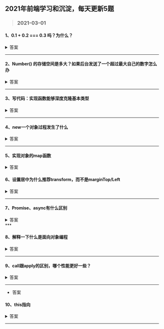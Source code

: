 ## 2021年前端学习和沉淀，每天更新5题

> ### 2021-03-01

#### 1、0.1 + 0.2 === 0.3 吗？为什么？

<details>
<summary>答案</summary>

  JavaScirpt 使用 Number 类型来表示数字（整数或浮点数），遵循 IEEE 754 标准，通过 64 位来表示一个数字（1 + 11 + 52）

- 1 符号位，0 表示正数，1 表示负数 s
- 11 指数位（e）
- 52 尾数，小数部分（即有效数字）

最大安全数字：Number.MAX_SAFE_INTEGER = Math.pow(2, 53) - 1，转换成整数就是 16 位，所以 0.1 === 0.1，是因为通过 toPrecision(16) 去有效位之后，两者是相等的。

在两数相加时，会先转换成二进制，0.1 和 0.2 转换成二进制的时候尾数会发生无限循环，然后进行对阶运算，JS 引擎对二进制进行截断，所以造成精度丢失。

所以总结：精度丢失可能出现在进制转换和对阶运算中。

参考链接：

- [https://juejin.cn/post/6844903680362151950](https://)

</details>

***

#### 2、Number() 的存储空间是多大？如果后台发送了一个超过最大自己的数字怎么办

<details>
<summary>答案</summary>

<br/>

Math.pow(2, 53) ，53 为有效数字，会发生截断，等于 JS 能支持的最大数字。

</details>

***

#### 3、写代码：实现函数能够深度克隆基本类型

<details>

<summary>答案</summary>

浅克隆

```javascript
function shallowClone(obj) {
  let cloneObj = {};

  for (let i in obj) {
    cloneObj[i] = obj[i];
  }

  return cloneObj;
}
```

深克隆

- 考虑基础类型
- 引用类型
  - RegExp、Date、函数 不是 JSON 安全的
  - 会丢失 constructor，所有的构造函数都指向 Object
  - 破解循环引用

```javascript
function deepCopy(obj) {
  if (typeof obj === 'object') {
    var result = obj.constructor === Array ? [] : {};

    for (var i in obj) {
      result[i] = typeof obj[i] === 'object' ? deepCopy(obj[i]) : obj[i];
    }
  } else {
    var result = obj;
  }

  return result;
}
```

</details>

***

#### 4、new一个对象过程发生了什么

<details>

<summary>答案</summary>

<br/>

- 创建一个空对象
  ```javascript
  var obj = new Object();
  ```
- 设置原型链（当调用构造函数创建一个新实例后，该实例的内部将包含一个指针（内部属性），指向构造函数的原型对象）
  ```javascript
  obj.__proto__= Func.prototype;
  ```
- 让Func中的this指向obj，并执行Func的函数体。（创建新的对象之后，将构造函数的作用域赋给新对象（因此this就指向了这个新对象））
  ```javascript
  var result =Func.call(obj);
  ```
- 判断Func的返回值类型：
  
    如果是值类型，返回obj。如果是引用类型，就返回这个引用类型的对象
  ```javascript
  if (typeof(result) == "object"){
    func=result;
  }
  else{
      func=obj;;
  }
  ```

</details>

***

#### 5、实现对象的map函数

<details>
<summary>答案</summary>

```javascript
Object.prototype.map = function(cb) {
  const obj = this
  const result = {}
  for(key in obj) {
    if (obj.hasOwnProperty(key)) {
      const item = cb(key, obj[key])
      result[key] = item
    }
  }
  return result
}

const test1 = {
  a:1,
  b:2,
  c:3
}

const test1Res = test1.map((key,val) => ++val) // { a: 2, b: 3, c:4 }
```

</details>


#### 6、****设置居中为什么推荐transform，而不是marginTop/Left****
<details>
<summary>答案</summary>
    ```
     对布局属性进行动画，浏览器需要为每一帧进行重绘并上传到 GPU 中

    对合成属性进行动画，浏览器会为元素创建一个独立的复合层，当元素内容没有发生改变，该层就不会被重绘，浏览器会通过重新复合来创建动画帧

    transform属于合成属性，对于合成属性进行动画，浏览器会创建一个合成层，使得动画元素在独立的层中进行动画。 通常情况下，浏览器会将一个层的内容现绘制一个位图中，再上传到GPU，只要该层的内容不发生改变，就不会进行重绘，浏览器会通过重新复合来形成一个新的帧。

    top/left属于布局属性，该属性的变化会导致重排（reflow/relayout），所谓重排即指对这些节点以及受这些节点影响的其它节点，进行CSS计算->布局->重绘过程，浏览器需要为整个层进行重绘并重新上传到 GPU，造成了极大的性能开销

    - ******参考链接****** [https://juejin.im/post/6844903753783443463]跟[https://blog.csdn.net/callmeCassie/article/details/89290945]
    ````
</details>

***

#### 7、Promise、async有什么区别
<details>
<summary>答案</summary>

```
1 promise是ES6，async/await是ES7

2 async/await相对于promise来讲，写法更加优雅

3 reject状态：

1）promise错误可以通过catch来捕捉，建议尾部捕获错误，

2）async/await既可以用.then又可以用try-catch捕捉
```

</details>
***

#### 8、解释一下什么是面向对象编程
<details>
<summary>答案</summary>

```  参考链接
    - [https://zhuanlan.zhihu.com/p/75265007]
    - [https://juejin.cn/post/6844904082210045965](https://)
```

</details>

***
#### 9、call跟apply的区别，哪个性能更好一些？
<details>
<summary>答案</summary>

```  
Function.prototype.apply和Function.prototype.call 的作用是一样的，区别在于传入参数的不同；
第一个参数都是，指定函数体内this的指向；
第二个参数开始不同，apply是传入带下标的集合，数组或者类数组，apply把它传给函数作为参数，call从第二个开始传入的参数是不固定的，都会传给函数作为参数。
call比apply的性能要好，平常可以多用call, call传入参数的格式正是内部所需要的格式<a src="https://github.com/noneven/__/issues/6">参考call和apply的性能对比</a>

```

</details>

***
- 答案

#### 10、this指向

<details>
<summary>答案</summary>

```  
  准则：this始终指向调用它的对象
  参考链接-[https://juejin.cn/post/6844903746984476686#heading-13]
```
</details>

***
